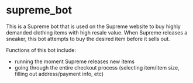 # supreme_bot

This is a Supreme bot that is used on the Supreme website to buy highly demanded clothing items with high resale value. When Supreme releases a sneaker, this bot attempts to buy the desired item before it sells out.

Functions of this bot include:

- running the moment Supreme releases new items
- going through the entire checkout process (selecting item/item size, filling out address/payment info, etc)
